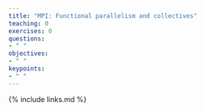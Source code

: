 ```yaml
---
title: "MPI: Functional parallelism and collectives"
teaching: 0
exercises: 0
questions:
- " "
objectives:
- " "
keypoints:
- " "
---
```




{% include links.md %}




